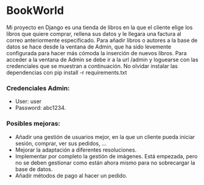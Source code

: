 # BookWorld

Mi proyecto en Django es una tienda de libros en la que el cliente elige los libros que quiere comprar, rellena sus
datos y le llegara una factura al correo anteriormente especificado.
Para añadir libros o autores a la base de datos se hace desde la ventana de Admin, que ha sido levemente configurada
para hacer más cómoda la inserción de nuevos libros.
Para acceder a la ventana de Admin se debe ir a la url /admin y loguearse con las credenciales que se muestran a
continuación.
No olvidar instalar las dependencias con pip install -r requirements.txt

### Credenciales Admin:

- User: user
- Password: abc1234.

### Posibles mejoras:

- Añadir una gestión de usuarios mejor, en la que un cliente pueda iniciar sesión, comprar, ver sus pedidos, ...
- Mejorar la adaptación a diferentes resoluciones.
- Implementar por completo la gestión de imágenes. Está empezada, pero no se deben gestionar como están ahora mismo para
  no sobrecargar la base de datos.
- Añadir métodos de pago al hacer un pedido.
